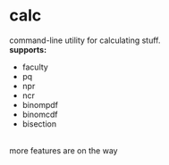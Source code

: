 # calc
command-line utility for calculating stuff. <br>
**supports:**
- faculty
- pq
- npr
- ncr
- binompdf
- binomcdf
- bisection
<br>
more features are on the way
